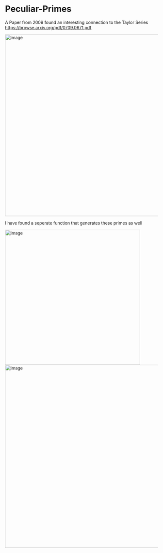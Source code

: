 # Peculiar-Primes

A Paper from 2009 found an interesting connection to the Taylor Series https://browse.arxiv.org/pdf/0709.0671.pdf



<img width="599" alt="image" src="https://github.com/jconorgrogan/Peculiar-Primes/assets/130090573/4c69a713-d087-4a16-a11c-775197d23f5b">

I have found a seperate function that generates these primes as well

<img width="445" alt="image" src="https://github.com/jconorgrogan/Peculiar-Primes/assets/130090573/588456b0-3bed-44d6-bd9a-64a9c062a708">

<img width="603" alt="image" src="https://github.com/jconorgrogan/Peculiar-Primes/assets/130090573/f0781052-ff2e-4c24-94c6-0669f1fd84dc">

